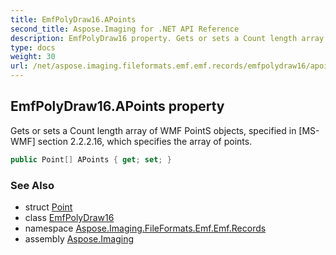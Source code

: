 ```yaml
---
title: EmfPolyDraw16.APoints
second_title: Aspose.Imaging for .NET API Reference
description: EmfPolyDraw16 property. Gets or sets a Count length array of WMF PointS objects specified in MSWMF section 2.2.2.16 which specifies the array of points
type: docs
weight: 30
url: /net/aspose.imaging.fileformats.emf.emf.records/emfpolydraw16/apoints/
---
```

## EmfPolyDraw16.APoints property

Gets or sets a Count length array of WMF PointS objects, specified in [MS-WMF] section 2.2.2.16, which specifies the array of points.

```csharp
public Point[] APoints { get; set; }
```

### See Also

* struct [Point](../../../aspose.imaging/point/)
* class [EmfPolyDraw16](../)
* namespace [Aspose.Imaging.FileFormats.Emf.Emf.Records](../../emfpolydraw16/)
* assembly [Aspose.Imaging](../../../)


